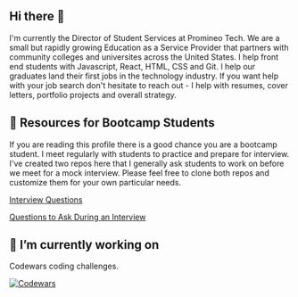 ## Hi there 👋

I'm currently the Director of Student Services at Promineo Tech. We are a small but rapidly growing Education as a Service Provider that partners with
community colleges and universites across the United States. I help front end students with Javascript, React, HTML, CSS and Git. I help our graduates land their first jobs in the technology industry. If you want help with your job search don't hesitate to reach out - I help with resumes, cover letters, portfolio projects and overall strategy.

## 💬 Resources for Bootcamp Students

If you are reading this profile there is a good chance you are a bootcamp student. I meet regularly with students to practice and prepare for interview. I've created two repos here that I generally ask students to work on before we meet for a mock interview. Please feel free to clone both repos and customize them for your own particular needs. 

[Interview Questions](https://github.com/blentz100/Interview-Questions)

[Questions to Ask During an Interview](https://github.com/blentz100/Questions-to-Ask-During-an-Interview)

## 🔭 I’m currently working on 

Codewars coding challenges. 

[![Codewars](https://www.codewars.com/users/blentz/badges/large)](https://www.codewars.com/users/blentz 'My Honor Badge')





<!--
**blentz100/blentz100** is a ✨ _special_ ✨ repository because its `README.md` (this file) appears on your GitHub profile.

Here are some ideas to get you started:


- 🌱 I’m currently learning ...
- 👯 I’m looking to collaborate on ...
- 🤔 I’m looking for help with ...
- 📫 How to reach me: ...
- 😄 Pronouns: ...
- ⚡ Fun fact: ...
-->
